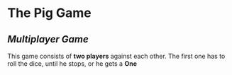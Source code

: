 # The Pig Game

## *Multiplayer Game*

This game consists of **two players** against each other. The first one has to roll the dice, until he stops, or he gets a **One** 
